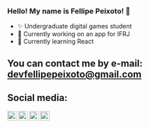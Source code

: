 ### Hello! My name is Fellipe Peixoto! 👋

- ✨ Undergraduate digital games student
- 🔭 Currently working on an app for IFRJ
- 🌱 Currently learning React

## You can contact me by e-mail: devfellipepeixoto@gmail.com

## Social media:

[<img align="left" alt="Linkedin" width="22px" src="https://img.icons8.com/cute-clipart/64/000000/linkedin.png" />][linkedin]
[<img align="left" alt="Itch io" width="22px" src="https://img.icons8.com/dusk/64/000000/itch-io.png" />][itchio]
[<img align="left" alt="Twitter" width="22px" src="https://img.icons8.com/color/48/000000/twitter-squared.png" />][twitter]
[<img align="left" alt="Instagram" width="22px" src="https://img.icons8.com/cute-clipart/64/000000/instagram-new.png" />][instagram]

[linkedin]: https://www.linkedin.com/in/fellipepeixoto/
[twitter]: https://twitter.com/lipeoto
[itchio]: https://fellipepeixoto.itch.io
[instagram]: https://www.instagram.com/lipeoto/
